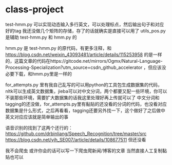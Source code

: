 # class-project

test-hmm.py 可以实现动态输入多行英文，可以处理标点，然后输出句子和对应好的tag
我还没做几个矩阵的存储，存了的话就确实是直接可以用了
utils_pos.py 是辅助 test-hmm.py 和 hmm.py 的

hmm.py 是 test-hmm.py 的原代码，有更多注释，和 https://blog.csdn.net/weixin_43093481/article/details/115253958 的是一样的，这篇文章的代码在https://gitcode.net/mirrors/Ogmx/Natural-Language-Processing-Specialization?utm_source=csdn_github_accelerator ，但应该没必要下载，和hmm.py里是一样的

for_attempts.py 里有我自己乱写的可以用python的工具包生成数据集的代码，nltk可以生成英文数据集，jieba可以对中文分词，两个都要又配一些环境，你可以不装那些环境，需要扩大数据集的话我这里处理好再上传就可以了
中文分词和tagging的还没做，for_attempts.py里有黏贴的还没看的分词的代码，也没看对应数据集是什么形式，之后再看看，tagging还要另外找一下，这个做好了之后做中英文对应应该就是简单输出的事

语音识别的找到了这两个还行的：
https://github.com/drbinliang/Speech_Recognition/tree/master/src
https://blog.csdn.net/yjh_SE007/article/details/108677511
但还没看

我不会爬虫 或许你会的话可以写一下爬虫爬新闻/博客的文章 当然直接人工复制黏贴也可以
